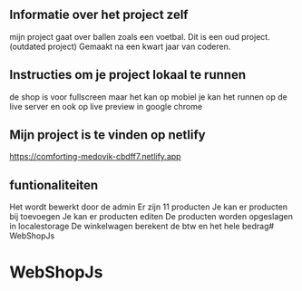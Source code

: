 ## Informatie over het project zelf
mijn project gaat over ballen zoals een voetbal.
Dit is een oud project. (outdated project)
Gemaakt na een kwart jaar van coderen.

##  Instructies om je project lokaal te runnen
de shop is voor fullscreen maar het kan op mobiel
je kan het runnen op de live server en ook op live preview in google chrome

## Mijn project is te vinden op netlify
https://comforting-medovik-cbdff7.netlify.app

## funtionaliteiten
Het wordt bewerkt door de admin
Er zijn 11 producten
Je kan er producten bij toevoegen
Je kan er producten editen
De producten worden opgeslagen in localestorage
De winkelwagen berekent de btw en het hele bedrag# WebShopJs
# WebShopJs
